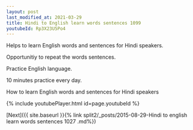```yaml
---
layout: post
last_modified_at: 2021-03-29
title: Hindi to English learn words sentences 1099 
youtubeId: Rp3X23U5Po4
---
```

 
 
Helps to learn English words and sentences for Hindi speakers.

Opportunitiy to repeat the words sentences. 

Practice English language. 
 
10 minutes practice every day. 
 
How to learn English words and sentences for Hindi speakers 
 
{% include youtubePlayer.html id=page.youtubeId %}
 
 
[Next]({{ site.baseurl }}{% link  split2/_posts/2015-08-29-Hindi to english learn words sentences 1027 .md%})
 
